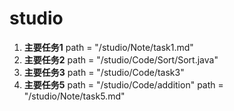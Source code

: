 <!--
 * @Author       : Mr.Wang
 * @Date         : 2020-12-19 16:29:38
 * @FilePath     : /README.md
 * @Description  : 文件位置
-->
# studio

1. **主要任务1**
   path = "/studio/Note/task1.md"
2. **主要任务2**
   path = "/studio/Code/Sort/Sort.java"
3. **主要任务3**
   path = "/studio/Code/task3"
4. **主要任务5**
   path = "/studio/Code/addition"
   path = "/studio/Note/task5.md"